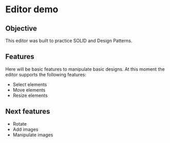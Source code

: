 # Editor demo

## Objective
This editor was built to practice SOLID and Design Patterns. 

## Features
Here will be basic features to manipulate basic designs. At this moment the editor
supports the following features:

* Select elements
* Move elements
* Resize elements

## Next features
* Rotate
* Add images
* Manipulate images